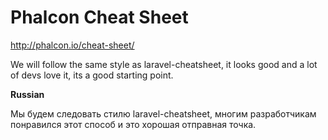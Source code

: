 # Phalcon Cheat Sheet

http://phalcon.io/cheat-sheet/

We will follow the same style as laravel-cheatsheet, it looks good and a lot of devs love it, its a good starting point.

**Russian**

Мы будем следовать стилю laravel-cheatsheet, многим разработчикам понравился этот способ и это хорошая отправная точка.

